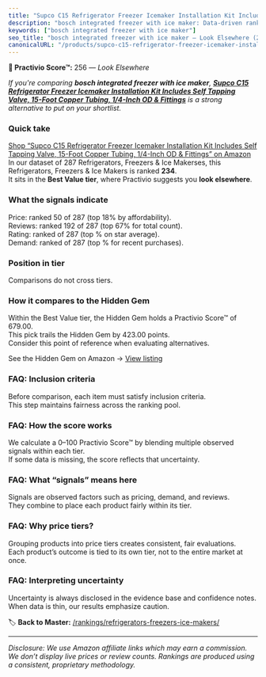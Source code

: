 ```yaml
---
title: "Supco C15 Refrigerator Freezer Icemaker Installation Kit Includes Self Tapping Valve, 15-Foot Copper Tubing, 1/4-Inch OD & Fittings"
description: "bosch integrated freezer with ice maker: Data-driven ranking using the Practivio Score™. Positioned by quality, value, demand, findability, momentum."
keywords: ["bosch integrated freezer with ice maker"]
seo_title: "bosch integrated freezer with ice maker — Look Elsewhere (2025)"
canonicalURL: "/products/supco-c15-refrigerator-freezer-icemaker-installation-kit-includes-self-tapping-valve-15-foot-copper-tubing-14-inch-od-fittings-B003CLC368/"
---
```


**🚫 Practivio Score™:** 256 — _Look Elsewhere_


*If you're comparing **bosch integrated freezer with ice maker**, **[Supco C15 Refrigerator Freezer Icemaker Installation Kit Includes Self Tapping Valve, 15-Foot Copper Tubing, 1/4-Inch OD & Fittings](https://www.amazon.com/dp/B003CLC368?tag=practivio-20)** is a strong alternative to put on your shortlist.*
### Quick take
[Shop “Supco C15 Refrigerator Freezer Icemaker Installation Kit Includes Self Tapping Valve, 15-Foot Copper Tubing, 1/4-Inch OD & Fittings” on Amazon](https://www.amazon.com/dp/B003CLC368?tag=practivio-20)
In our dataset of 287 Refrigerators, Freezers & Ice Makerses, this Refrigerators, Freezers & Ice Makers is ranked **234**.  
It sits in the **Best Value tier**, where Practivio suggests you **look elsewhere**.

### What the signals indicate
Price: ranked 50 of 287 (top 18% by affordability).  
Reviews: ranked 192 of 287 (top 67% for total count).  
Rating: ranked  of 287 (top % on star average).  
Demand: ranked  of 287 (top % for recent purchases).

### Position in tier
Comparisons do not cross tiers.

### How it compares to the Hidden Gem
Within the Best Value tier, the Hidden Gem holds a Practivio Score™ of 679.00.  
This pick trails the Hidden Gem by 423.00 points.  
Consider this point of reference when evaluating alternatives.  

See the Hidden Gem on Amazon → [View listing](https://www.amazon.com/dp/B07Y9S7L29?tag=practivio-20)

### FAQ: Inclusion criteria
Before comparison, each item must satisfy inclusion criteria.  
This step maintains fairness across the ranking pool.

### FAQ: How the score works
We calculate a 0–100 Practivio Score™ by blending multiple observed signals within each tier.  
If some data is missing, the score reflects that uncertainty.

### FAQ: What “signals” means here
Signals are observed factors such as pricing, demand, and reviews.  
They combine to place each product fairly within its tier.

### FAQ: Why price tiers?
Grouping products into price tiers creates consistent, fair evaluations.  
Each product’s outcome is tied to its own tier, not to the entire market at once.

### FAQ: Interpreting uncertainty
Uncertainty is always disclosed in the evidence base and confidence notes.  
When data is thin, our results emphasize caution.


🏷️ **Back to Master:** [/rankings/refrigerators-freezers-ice-makers/](/rankings/refrigerators-freezers-ice-makers/)

---
_Disclosure: We use Amazon affiliate links which may earn a commission. We don’t display live prices or review counts. Rankings are produced using a consistent, proprietary methodology._
